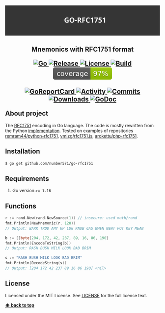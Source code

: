 <p align="center">
    <img src="images/go-rfc1751_logo.png" alt="go-rfc1751_logo.png"/>
</p>

<h2>
	<p align="center">
    	<strong>
	        Mnemonics with RFC1751 format
   		</strong>
	</p>
	<p align="center">
		<a href="https://github.com/topics/golang">
        	<img src="https://img.shields.io/github/go-mod/go-version/number571/go-rfc1751" alt="Go" />
		</a>
		<a href="https://github.com/number571/go-rfc1751/releases">
        	<img src="https://img.shields.io/github/v/release/number571/go-rfc1751.svg" alt="Release" />
		</a>
		<a href="https://github.com/number571/go-rfc1751/blob/master/LICENSE">
        	<img src="https://img.shields.io/github/license/number571/go-rfc1751.svg" alt="License" />
		</a>
		<a href="https://github.com/number571/go-rfc1751/actions">
        	<img src="https://github.com/number571/go-rfc1751/actions/workflows/go.yml/badge.svg" alt="Build" />
		</a>
		<a href="https://github.com/number571/go-rfc1751/blob/c5bd2b4f6efe50674c322175b0d2783f301e4732/Makefile#L43">
        	<img src="test/badge_coverage.svg" alt="Coverage" />
		</a>
	</p>
	<p align="center">
		<a href="https://goreportcard.com/report/github.com/number571/go-rfc1751">
        	<img src="https://goreportcard.com/badge/github.com/number571/go-rfc1751" alt="GoReportCard" />
		</a>
		<a href="https://github.com/number571/go-rfc1751/pulse">
        	<img src="https://img.shields.io/github/commit-activity/m/number571/go-rfc1751" alt="Activity" />
		</a>
		<a href="https://github.com/number571/go-rfc1751/commits/master">
        	<img src="https://img.shields.io/github/last-commit/number571/go-rfc1751.svg" alt="Commits" />
		</a>
		<a href="https://img.shields.io/github/downloads/number571/go-rfc1751/total.svg">
        	<img src="https://img.shields.io/github/downloads/number571/go-rfc1751/total.svg" alt="Downloads" />
		</a>
		<a href="https://godoc.org/github.com/number571/go-rfc1751">
        	<img src="https://godoc.org/github.com/number571/go-rfc1751?status.svg" alt="GoDoc" />
		</a>
	</p>
    About project
</h2>

The [RFC1751](https://datatracker.ietf.org/doc/html/rfc1751) encoding in Go language. The code is mostly rewritten from the Python [implementation](https://github.com/remram44/python-rfc1751). Tested on examples of repositories [remram44/python-rfc1751](https://github.com/remram44/python-rfc1751), [vmizg/rfc1751.js](https://github.com/vmizg/rfc1751.js), [arokettu/php-rfc1751](https://github.com/arokettu/php-rfc1751).

## Installation

```bash
$ go get github.com/number571/go-rfc1751
```

## Requirements

1. Go version `>= 1.16`

## Functions

```go
r := rand.New(rand.NewSource(1)) // insecure: used math/rand
fmt.Println(NewMnemonic(r, 128))
// Output: BARK TROD AMY UP LUG KNOB GAS WHEN NEWT POT KEY MEAN
```

```go
b := []byte{204, 172, 42, 237, 89, 16, 86, 190}
fmt.Println(EncodeToString(b))
// Output: RASH BUSH MILK LOOK BAD BRIM
```

```go
s := "RASH BUSH MILK LOOK BAD BRIM"
fmt.Println(DecodeString(s))
// Output: [204 172 42 237 89 16 86 190] <nil>
```

## License

Licensed under the MIT License. See [LICENSE](LICENSE) for the full license text.

**[⬆ back to top](#installation)**
